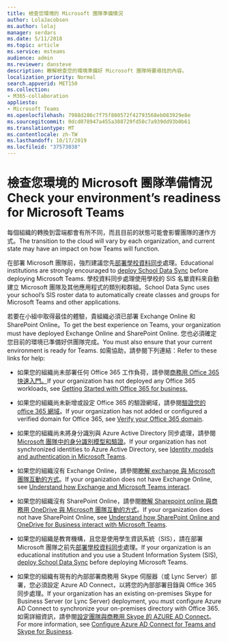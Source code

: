 ```yaml
---
title: 檢查您環境的 Microsoft 團隊準備情況
author: LolaJacobsen
ms.author: lolaj
manager: serdars
ms.date: 5/11/2018
ms.topic: article
ms.service: msteams
audience: admin
ms.reviewer: dansteve
description: 瞭解檢查您的環境準備好 Microsoft 團隊時要尋找的內容。
localization_priority: Normal
search.appverid: MET150
ms.collection:
- M365-collaboration
appliesto:
- Microsoft Teams
ms.openlocfilehash: 7988d286c7f75f880572f42793568eb083929e8e
ms.sourcegitcommit: 0dcd078947a455a388729fd50c7a939dd93b0b61
ms.translationtype: MT
ms.contentlocale: zh-TW
ms.lasthandoff: 10/17/2019
ms.locfileid: "37573038"
---
```

<a name="check-your-environments-readiness-for-microsoft-teams"></a><span data-ttu-id="fc4b9-103">檢查您環境的 Microsoft 團隊準備情況</span><span class="sxs-lookup"><span data-stu-id="fc4b9-103">Check your environment’s readiness for Microsoft Teams</span></span>
===========================================

<span data-ttu-id="fc4b9-104">每個組織的轉換到雲端都會有所不同，而且目前的狀態可能會影響團隊的運作方式。</span><span class="sxs-lookup"><span data-stu-id="fc4b9-104">The transition to the cloud will vary by each organization, and current state may have an impact on how Teams will function.</span></span>

<span data-ttu-id="fc4b9-105">在部署 Microsoft 團隊前，強烈建議您先[部署學校資料同步](https://docs.microsoft.com/schooldatasync/)處理。</span><span class="sxs-lookup"><span data-stu-id="fc4b9-105">Educational institutions are strongly encouraged to [deploy School Data Sync](https://docs.microsoft.com/schooldatasync/) before deploying Microsoft Teams.</span></span> <span data-ttu-id="fc4b9-106">學校資料同步處理使用學校的 SIS 名單資料來自動建立 Microsoft 團隊及其他應用程式的類別和群組。</span><span class="sxs-lookup"><span data-stu-id="fc4b9-106">School Data Sync uses your school’s SIS roster data to automatically create classes and groups for Microsoft Teams and other applications.</span></span>

<span data-ttu-id="fc4b9-107">若要在小組中取得最佳的體驗，貴組織必須已部署 Exchange Online 和 SharePoint Online。</span><span class="sxs-lookup"><span data-stu-id="fc4b9-107">To get the best experience on Teams, your organization must have deployed Exchange Online and SharePoint Online.</span></span> <span data-ttu-id="fc4b9-108">您也必須確定您目前的環境已準備好供團隊完成。</span><span class="sxs-lookup"><span data-stu-id="fc4b9-108">You must also ensure that your current environment is ready for Teams.</span></span>  <span data-ttu-id="fc4b9-109">如需協助，請參閱下列連結：</span><span class="sxs-lookup"><span data-stu-id="fc4b9-109">Refer to these links for help:</span></span>

-   <span data-ttu-id="fc4b9-110">如果您的組織尚未部署任何 Office 365 工作負荷，請參閱[商務用 Office 365 快速入門。](https://support.office.com/article/Get-started-with-Office-365-for-Business-d6466f0d-5d13-464a-adcb-00906ae87029)</span><span class="sxs-lookup"><span data-stu-id="fc4b9-110">If your organization has not deployed any Office 365 workloads, see [Getting Started with Office 365 for business.](https://support.office.com/article/Get-started-with-Office-365-for-Business-d6466f0d-5d13-464a-adcb-00906ae87029)</span></span>

-   <span data-ttu-id="fc4b9-111">如果您的組織尚未新增或設定 Office 365 的驗證網域，請參閱[驗證您的 office 365 網域](https://support.office.com/article/Verify-your-Office-365-domain-to-prove-ownership-nonprofit-or-education-status-or-to-activate-Yammer-87d1844e-aa47-4dc0-a61b-1b773fd4e590)。</span><span class="sxs-lookup"><span data-stu-id="fc4b9-111">If your organization has not added or configured a verified domain for Office 365, see [Verify your Office 365 domain](https://support.office.com/article/Verify-your-Office-365-domain-to-prove-ownership-nonprofit-or-education-status-or-to-activate-Yammer-87d1844e-aa47-4dc0-a61b-1b773fd4e590).</span></span>

-   <span data-ttu-id="fc4b9-112">如果您的組織尚未將身分識別與 Azure Active Directory 同步處理，請參閱[Microsoft 團隊中的身分識別模型和驗證](identify-models-authentication.md)。</span><span class="sxs-lookup"><span data-stu-id="fc4b9-112">If your organization has not synchronized identities to Azure Active Directory, see [Identity models and authentication in Microsoft Teams](identify-models-authentication.md).</span></span>

-   <span data-ttu-id="fc4b9-113">如果您的組織沒有 Exchange Online，請參閱[瞭解 exchange 與 Microsoft 團隊互動的方式](Exchange-Teams-interact.md)。</span><span class="sxs-lookup"><span data-stu-id="fc4b9-113">If your organization does not have Exchange Online, see [Understand how Exchange and Microsoft Teams interact](Exchange-Teams-interact.md).</span></span>

-   <span data-ttu-id="fc4b9-114">如果您的組織沒有 SharePoint Online，請參閱[瞭解 Sharepoint online 與商務用 OneDrive 與 Microsoft 團隊互動的方式](SharePoint-OneDrive-interact.md)。</span><span class="sxs-lookup"><span data-stu-id="fc4b9-114">If your organization does not have SharePoint Online, see [Understand how SharePoint Online and OneDrive for Business interact with Microsoft Teams](SharePoint-OneDrive-interact.md).</span></span>

- <span data-ttu-id="fc4b9-115">如果您的組織是教育機構，且您是使用學生資訊系統（SIS），請在部署 Microsoft 團隊之前先[部署學校資料同步](https://docs.microsoft.com/schooldatasync/)處理。</span><span class="sxs-lookup"><span data-stu-id="fc4b9-115">If your organization is an educational institution and you use a Student Information System (SIS), [deploy School Data Sync](https://docs.microsoft.com/schooldatasync/) before deploying Microsoft Teams.</span></span>

- <span data-ttu-id="fc4b9-116">如果您的組織有現有的內部部署商務用 Skype 伺服器（或 Lync Server）部署，您必須設定 Azure AD Connect，以將您的內部部署目錄與 Office 365 同步處理。</span><span class="sxs-lookup"><span data-stu-id="fc4b9-116">If your organization has an existing on-premises Skype for Business Server (or Lync Server) deployment, you must configure Azure AD Connect to synchronize your on-premises directory with Office 365.</span></span>  <span data-ttu-id="fc4b9-117">如需詳細資訊，請參閱[設定團隊與商務用 Skype 的 AZURE AD Connect](https://docs.microsoft.com/en-us/skypeforbusiness/hybrid/configure-azure-ad-connect)。</span><span class="sxs-lookup"><span data-stu-id="fc4b9-117">For more information, see [Configure Azure AD Connect for Teams and Skype for Business](https://docs.microsoft.com/en-us/skypeforbusiness/hybrid/configure-azure-ad-connect).</span></span>